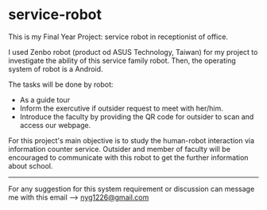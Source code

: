 # service-robot

This is my Final Year Project: service robot in receptionist of office.

I used Zenbo robot (product od ASUS Technology, Taiwan) for my project to investigate the ability of this service family robot. Then, the operating system of robot is a Android.

The tasks will be done by robot:
- As a guide tour 
- Inform the exercutive if outsider request to meet with her/him.
- Introduce the faculty by providing the QR code for outsider to scan and access our webpage.

For this project's main objective is to study the human-robot interaction via information counter service. Outsider and member of faculty will be encouraged to communicate with this robot to get the further information about school.

-------

For any suggestion for this system requirement or discussion can message me with this email --> nyg1226@gmail.com
